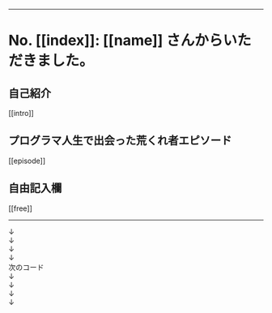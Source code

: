 ***
# No. [[index]]: [[name]] さんからいただきました。
## 自己紹介
[[intro]]

## プログラマ人生で出会った荒くれ者エピソード
[[episode]]

## 自由記入欄
[[free]]

***
↓  
↓  
↓  
↓  
次のコード  
↓  
↓  
↓  
↓